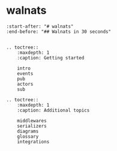# walnats

```{include} ../README.md
:start-after: "# walnats"
:end-before: "## Walnats in 30 seconds"
```

```{eval-rst}

.. toctree::
    :maxdepth: 1
    :caption: Getting started

    intro
    events
    pub
    actors
    sub

.. toctree::
    :maxdepth: 1
    :caption: Additional topics

    middlewares
    serializers
    diagrams
    glossary
    integrations
```
